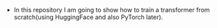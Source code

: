  - In this repository I am going to show how to train a transformer from scratch(using HuggingFace and also PyTorch later).

